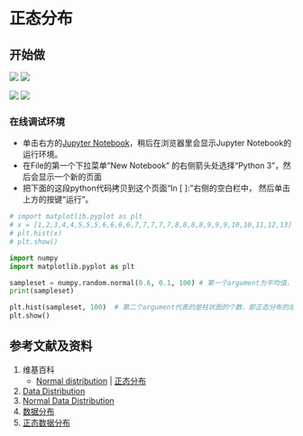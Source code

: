 # 正态分布

## 开始做

![](/images/统计/基本概念/[正态分布/1a1.jpg)
![](/images/统计/基本概念/[正态分布/1a2.jpg)

![](/images/统计/基本概念/[正态分布/2a1.jpg)
![](/images/统计/基本概念/[正态分布/2a2.jpg)

### 在线调试环境

- 单击右方的[Jupyter Notebook](https://mybinder.org/v2/gh/ipython/ipython-in-depth/master?filepath=binder/Index.ipynb)，稍后在浏览器里会显示Jupyter Notebook的运行环境。
- 在File的第一个下拉菜单“New Notebook” 的右侧箭头处选择“Python 3”，然后会显示一个新的页面
- 把下面的这段python代码拷贝到这个页面“In [ ]:”右侧的空白栏中， 然后单击上方的按键“运行”。

```python
# import matplotlib.pyplot as plt
# x = [1,2,3,4,4,5,5,5,6,6,6,6,7,7,7,7,7,8,8,8,8,9,9,9,10,10,11,12,13]
# plt.hist(x)
# plt.show()

import numpy
import matplotlib.pyplot as plt

sampleset = numpy.random.normal(0.6, 0.1, 100) # 第一个argument为平均值，第二个argument为标准差，第三个为自动生成的样本的数量
print(sampleset)

plt.hist(sampleset, 100)  # 第二个argument代表的是柱状图的个数，即正态分布的总样本数会平均分配在这些柱状图的区间内
plt.show()
```

## 参考文献及资料

1. 维基百科
	- [Normal distribution](https://en.wikipedia.org/wiki/Normal_distribution) | [正态分布](https://zh.wikipedia.org/wiki/正态分布) 
2. [Data Distribution](https://www.w3schools.com/python/python_ml_data_distribution.asp)
3. [Normal Data Distribution](https://www.w3schools.com/python/python_ml_normal_data_distribution.asp) 
4. [数据分布](https://www.w3school.com.cn/python/python_ml_data_distribution.asp)
5. [正态数据分布](https://www.w3school.com.cn/python/python_ml_normal_data_distribution.asp)